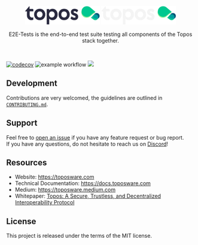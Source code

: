 <div id="top"></div>
<!-- PROJECT LOGO -->
<br />
<div align="center">

  <img src="./.github/assets/topos_logo.png#gh-light-mode-only" alt="Logo" width="200">
  <img src="./.github/assets/topos_logo_dark.png#gh-dark-mode-only" alt="Logo" width="200">

<br />

<p align="center">
E2E-Tests is the end-to-end test suite testing all components of the Topos stack together.
</p>

<br />

</div>

[![codecov](https://codecov.io/gh/topos-network/e2e-tests/branch/main/graph/badge.svg?token=FOH2B2GRL9&style=flat)](https://codecov.io/gh/topos-network/e2e-tests)
![example workflow](https://github.com/topos-network/e2e-tests/actions/workflows/frontend:erc20-messaging/badge.svg)
[![](https://dcbadge.vercel.app/api/server/7HZ8F8ykBT?style=flat)](https://discord.gg/7HZ8F8ykBT)

## Development

Contributions are very welcomed, the guidelines are outlined in [`CONTRIBUTING.md`](./CONTRIBUTING.md).

## Support

Feel free to [open an issue](https://github.com/toposware/dapp-frontend-registrator/issues/new) if you have any feature request or bug report.<br />
If you have any questions, do not hesitate to reach us on [Discord](https://discord.gg/7HZ8F8ykBT)!

## Resources

- Website: https://toposware.com
- Technical Documentation: https://docs.toposware.com
- Medium: https://toposware.medium.com
- Whitepaper: [Topos: A Secure, Trustless, and Decentralized
  Interoperability Protocol](https://arxiv.org/pdf/2206.03481.pdf)

## License

This project is released under the terms of the MIT license.

